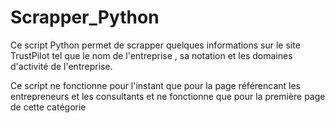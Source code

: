 # Scrapper_Python

Ce script Python permet de scrapper quelques informations sur le site TrustPilot tel que le nom de l'entreprise , sa notation et les domaines d'activité de l'entreprise.

Ce script ne fonctionne pour l'instant que pour la page référencant les entrepreneurs et les consultants et ne fonctionne que pour la première page de cette catégorie 
